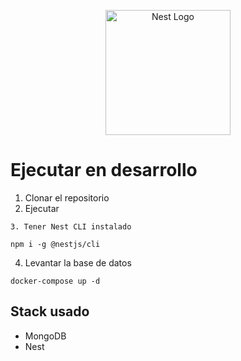 <p align="center">
  <a href="http://nestjs.com/" target="blank"><img src="https://nestjs.com/img/logo-small.svg" width="200" alt="Nest Logo" /></a>
</p>

# Ejecutar en desarrollo

1. Clonar el repositorio
2. Ejecutar

```
3. Tener Nest CLI instalado
```

```
npm i -g @nestjs/cli
```

4. Levantar la base de datos

```
docker-compose up -d
```

## Stack usado

- MongoDB
- Nest
